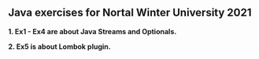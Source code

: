 ## Java exercises for Nortal Winter University 2021

**1. Ex1 - Ex4 are about Java Streams and Optionals.**

**2. Ex5 is about Lombok plugin.**
